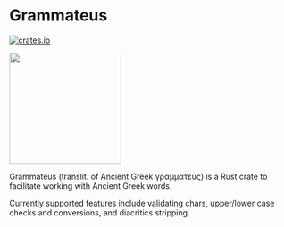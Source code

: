 <h1>Grammateus</h1>

[![crates.io](https://img.shields.io/crates/v/grammateus.svg)](https://crates.io/crates/grammateus)

<img src="https://upload.wikimedia.org/wikipedia/commons/2/29/Figura_ragazzo_che_scrive_su_kylix.jpg" width="200" height="200" />

Grammateus (translit. of Ancient Greek γραμματεύς) is a Rust crate to facilitate working with Ancient Greek words.

Currently supported features include validating chars, upper/lower case checks and conversions, and diacritics stripping.